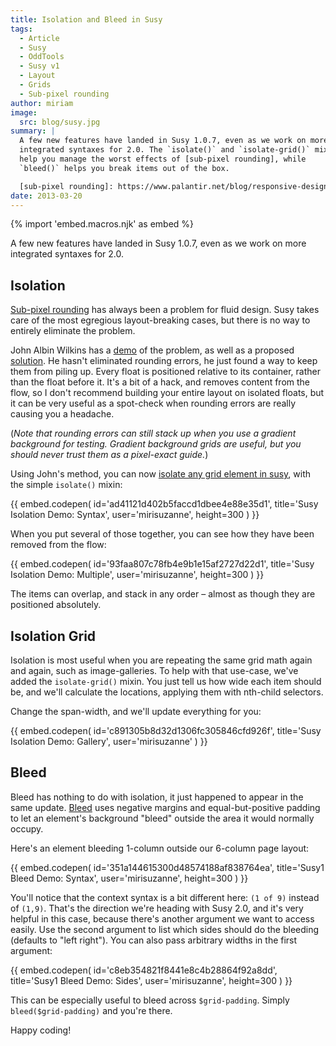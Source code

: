 ```yaml
---
title: Isolation and Bleed in Susy
tags:
  - Article
  - Susy
  - OddTools
  - Susy v1
  - Layout
  - Grids
  - Sub-pixel rounding
author: miriam
image:
  src: blog/susy.jpg
summary: |
  A few new features have landed in Susy 1.0.7, even as we work on more
  integrated syntaxes for 2.0. The `isolate()` and `isolate-grid()` mixins
  help you manage the worst effects of [sub-pixel rounding], while
  `bleed()` helps you break items out of the box.

  [sub-pixel rounding]: https://www.palantir.net/blog/responsive-design-s-dirty-little-secret
date: 2013-03-20
---
```


{% import 'embed.macros.njk' as embed %}

A few new features have landed in Susy 1.0.7, even as we work on more
integrated syntaxes for 2.0.

## Isolation

[Sub-pixel rounding] has always been a problem for fluid design. Susy
takes care of the most egregious layout-breaking cases, but there is no
way to entirely eliminate the problem.

John Albin Wilkins has a [demo] of the problem, as well as a proposed
[solution]. He hasn't eliminated rounding errors, he just found a way to
keep them from piling up. Every float is positioned relative to its
container, rather than the float before it. It's a bit of a hack, and
removes content from the flow, so I don't recommend building your entire
layout on isolated floats, but it can be very useful as a spot-check
when rounding errors are really causing you a headache.

(_Note that rounding errors can still stack up when you use a gradient
background for testing. Gradient background grids are useful, but you
should never trust them as a pixel-exact guide._)

Using John's method, you can now [isolate any grid element in susy],
with the simple `isolate()` mixin:

{{ embed.codepen(
  id='ad41121d402b5faccd1dbee4e88e35d1',
  title='Susy Isolation Demo: Syntax',
  user='mirisuzanne',
  height=300
) }}

When you put several of those together, you can see how they have been
removed from the flow:

{{ embed.codepen(
  id='93faa807c78fb4e9b1e15af2727d22d1',
  title='Susy Isolation Demo: Multiple',
  user='mirisuzanne',
  height=300
) }}

The items can overlap, and stack in any order – almost as though they
are positioned absolutely.

[sub-pixel rounding]: https://johnresig.com/blog/sub-pixel-problems-in-css/
[demo]: https://johnalbin.github.io/fluid-grid-rounding-errors/
[solution]: https://www.palantir.net/blog/responsive-design-s-dirty-little-secret
[isolate any grid element in susy]: https://susyone.oddbird.net/guides/reference/#ref-helper-isolation

## Isolation Grid

Isolation is most useful when you are repeating the same grid math again
and again, such as image-galleries. To help with that use-case, we've
added the `isolate-grid()` mixin. You just tell us how wide each item
should be, and we'll calculate the locations, applying them with
nth-child selectors.

Change the span-width, and we'll update everything for you:

{{ embed.codepen(
  id='c891305b8d32d1306fc305846cfd926f',
  title='Susy Isolation Demo: Gallery',
  user='mirisuzanne'
) }}

## Bleed

Bleed has nothing to do with isolation, it just happened to appear in
the same update. [Bleed] uses negative margins and equal-but-positive
padding to let an element's background "bleed" outside the area it would
normally occupy.

Here's an element bleeding 1-column outside our 6-column page layout:

{{ embed.codepen(
  id='351a144615300d48574188af838764ea',
  title='Susy1 Bleed Demo: Syntax',
  user='mirisuzanne',
  height=300
) }}

You'll notice that the context syntax is a bit different here:
`(1 of 9)` instead of `(1,9)`. That's the direction we're heading with
Susy 2.0, and it's very helpful in this case, because there's another
argument we want to access easily. Use the second argument to list which
sides should do the bleeding (defaults to "left right"). You can also
pass arbitrary widths in the first argument:

{{ embed.codepen(
  id='c8eb354821f8441e8c4b28864f92a8dd',
  title='Susy1 Bleed Demo: Sides',
  user='mirisuzanne',
  height=300
) }}

This can be especially useful to bleed across `$grid-padding`. Simply
`bleed($grid-padding)` and you're there.

Happy coding!

[bleed]: https://susyone.oddbird.net/guides/reference/#ref-bleed
